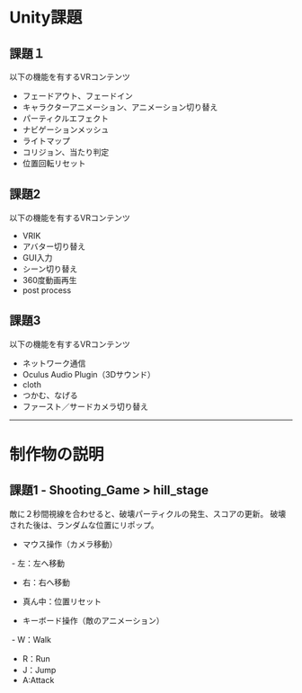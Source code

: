 # Unity課題

## 課題１
以下の機能を有するVRコンテンツ
- フェードアウト、フェードイン
- キャラクターアニメーション、アニメーション切り替え
- パーティクルエフェクト
- ナビゲーションメッシュ
- ライトマップ
- コリジョン、当たり判定
- 位置回転リセット

## 課題2
以下の機能を有するVRコンテンツ
- VRIK
- アバター切り替え
- GUI入力
- シーン切り替え
- 360度動画再生
- post process

## 課題3
以下の機能を有するVRコンテンツ
- ネットワーク通信
- Oculus Audio Plugin（3Dサウンド）
- cloth
- つかむ、なげる
- ファースト／サードカメラ切り替え

---

# 制作物の説明

## 課題1 - Shooting_Game > hill_stage

敵に２秒間視線を合わせると、破壊パーティクルの発生、スコアの更新。
破壊された後は、ランダムな位置にリポップ。

- マウス操作（カメラ移動）

  - 左：左へ移動
  - 右：右へ移動
  - 真ん中：位置リセット
  
- キーボード操作（敵のアニメーション）

  - W：Walk
  - R：Run
  - J：Jump
  - A:Attack


